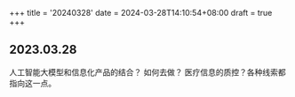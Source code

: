 +++
title = '20240328'
date = 2024-03-28T14:10:54+08:00
draft = true
+++

## 2023.03.28

人工智能大模型和信息化产品的结合？
如何去做？
医疗信息的质控？各种线索都指向这一点。